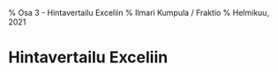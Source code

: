 % Osa 3 - Hintavertailu Exceliin
% Ilmari Kumpula / Fraktio
% Helmikuu, 2021

# Hintavertailu Exceliin


